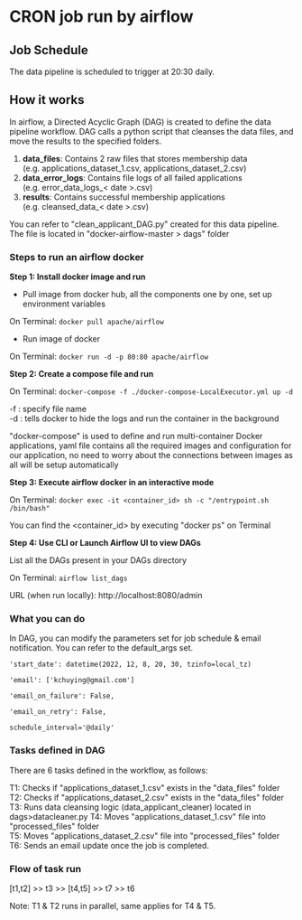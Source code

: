# CRON job run by airflow

## Job Schedule
The data pipeline is scheduled to trigger at 20:30 daily.

## How it works

In airflow, a Directed Acyclic Graph (DAG) is created to define the data pipeline workflow. DAG calls a python script that cleanses the data files, and move the results to the specified folders.

1. **data_files**: Contains 2 raw files that stores membership data  
(e.g. applications_dataset_1.csv, applications_dataset_2.csv)  
2. **data_error_logs**: Contains file logs of all failed applications  
(e.g. error_data_logs_< date >.csv)  
3. **results**: Contains successful membership applications  
(e.g. cleansed_data_< date >.csv)

You can refer to "clean_applicant_DAG.py" created for this data pipeline. The file is located in "docker-airflow-master > dags" folder

### Steps to run an airflow docker

**Step 1: Install docker image and run**

- Pull image from docker hub, all the components one by one, set up environment variables

On Terminal:
`docker pull apache/airflow`

- Run image of docker

On Terminal:
`docker run -d -p 80:80 apache/airflow`

**Step 2: Create a compose file and run**

On Terminal:
`docker-compose -f ./docker-compose-LocalExecutor.yml up -d`

>
-f : specify file name  
-d : tells docker to hide the logs and run the container in the background

"docker-compose" is used to define and run multi-container Docker applications, yaml file contains all the required images and configuration for our application, no need to worry about the connections between images as all will be setup automatically

**Step 3: Execute airflow docker in an interactive mode**

On Terminal:
`docker exec -it <container_id> sh -c "/entrypoint.sh /bin/bash"`

You can find the <container_id> by executing "docker ps" on Terminal

**Step 4: Use CLI or Launch Airflow UI to view DAGs**

List all the DAGs present in your DAGs directory

On Terminal:
`airflow list_dags`

URL (when run locally): http://localhost:8080/admin

### What you can do
In DAG, you can modify the parameters set for job schedule & email notification.
You can refer to the default_args set.

`'start_date': datetime(2022, 12, 8, 20, 30, tzinfo=local_tz)`

`'email': ['kchuying@gmail.com']`

`'email_on_failure': False,`

`'email_on_retry': False,`

`schedule_interval='@daily'`

### Tasks defined in DAG
There are 6 tasks defined in the workflow, as follows:

>
T1: Checks if "applications_dataset_1.csv" exists in the "data_files" folder  
T2: Checks if "applications_dataset_2.csv" exists in the "data_files" folder  
T3: Runs data cleansing logic (data_applicant_cleaner) located in dags>datacleaner.py
T4: Moves "applications_dataset_1.csv" file into "processed_files" folder  
T5: Moves "applications_dataset_2.csv" file into "processed_files" folder  
T6: Sends an email update once the job is completed.  

### Flow of task run
[t1,t2] >> t3 >> [t4,t5] >> t7 >> t6

Note: T1 & T2 runs in parallel, same applies for T4 & T5.
